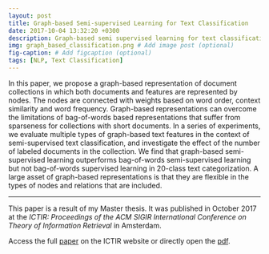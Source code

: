 ```yaml
---
layout: post
title: Graph-based Semi-supervised Learning for Text Classification
date: 2017-10-04 13:32:20 +0300
description: Graph-based semi supervised learning for text classification
img: graph_based_classification.png # Add image post (optional)
fig-caption: # Add figcaption (optional)
tags: [NLP, Text Classification]
---
```




In this paper, we propose a graph-based representation of document collections in which both documents and features are represented by nodes. The nodes are connected with weights based on word order, context similarity and word frequency. Graph-based representations can overcome the limitations of bag-of-words based representations that suffer from sparseness for collections with short documents. In a series of experiments, we evaluate multiple types of graph-based text features in the context of semi-supervised text classification, and investigate the effect of the number of labeled documents in the collection. We find that graph-based semi-supervised learning outperforms bag-of-words semi-supervised learning but not bag-of-words supervised learning in 20-class text categorization. A large asset of graph-based representations is that they are flexible in the types of nodes and relations that are included.





______







This paper is a result of my Master thesis. It was published in October 2017 at the *ICTIR: Proceedings of the ACM SIGIR International Conference on Theory of Information Retrieval* in Amsterdam.

Access the full [paper](https://dl.acm.org/doi/10.1145/3121050.3121055) on the ICTIR website or directly open the [pdf](https://dl.acm.org/doi/pdf/10.1145/3121050.3121055).